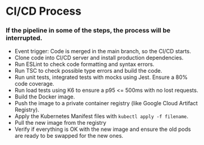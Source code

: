 # CI/CD Process

### If the pipeline in some of the steps, the process will be interrupted.

- Event trigger: Code is merged in the main branch, so the CI/CD starts.
- Clone code into CI/CD server and install production dependencies.
- Run ESLint to check code formatting and syntax errors.
- Run TSC to check possible type errors and build the code.
- Run unit tests, integrated tests with mocks using Jest. Ensure a 80% code coverage.
- Run load tests using K6 to ensure a p95 <= 500ms with no lost requests.
- Build the Docker image.
- Push the image to a private container registry (like Google Cloud Artifact Registry).
- Apply the Kubernetes Manifest files with `kubectl apply -f filename`.
- Pull the new image from the registry
- Verify if everything is OK with the new image and ensure the old pods are ready to be swapped for the new ones.